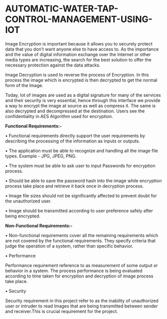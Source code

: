 # AUTOMATIC-WATER-TAP-CONTROL-MANAGEMENT-USING-IOT

Image Encryption is important because it allows you to securely protect data that you don’t want anyone else to have access to. As the importance and the value of digital information exchange over the Internet or other media types are increasing, the search for the best solution to offer the necessary protection against the data attacks.

Image Decryption is used to reverse the process of Encryption. In this process the image which is encrypted is then decrypted to get the normal form of the Image.

Today, lot of images are used as a digital signature for many of the services and their security is very essential, hence through this interface we provide a way to encrypt the image at source as well as compress it. The same is also decrypted and decompressed at the destination.
Users see the confidentiality in AES Algorithm used for encryption. 

**Functional Requirements:-**

•	Functional requirements directly support the user requirements by describing the processing of the information as inputs or outputs.

•	The application must be able to recognize and handling all the image file types. Example - JPG, JPEG, PNG.

•	The system must be able to ask user to input Passwords for encryption process.

•	Should be able to save the password hash into the image while encryption process take place and retrieve it back once in decryption
   process.

•	Image file sizes should not be significantly affected to prevent doubt for the unauthorized user.

•	Image should be transmitted according to user preference safely after being encrypted.


**Non-Functional Requirements:-**

•	Non-functional requirements cover all the remaining requirements which are not covered by the functional requirements. They specify criteria that judge the operation of a system, rather than specific behavior.

•	Performance

Performance requirement reference to as measurement of some output or behavior in a system. The process performance is being          evaluated according to time taken for encryption and decryption of image process take place.
   
•	Security

Security requirement in this project refer to as the inability of unauthorized user or intruder to read Images that are being transmitted between sender and receiver.This is crucial requirement for the project.

